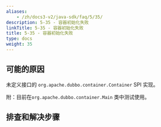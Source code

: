 ```yaml
---
aliases:
    - /zh/docs3-v2/java-sdk/faq/5/35/
description: 5-35 - 容器初始化失败
linkTitle: 5-35 - 容器初始化失败
title: 5-35 - 容器初始化失败
type: docs
weight: 35
---
```



## 可能的原因

未定义接口的 `org.apache.dubbo.container.Container` SPI 实现。

附：目前在`org.apache.dubbo.container.Main` 类中测试使用。

## 排查和解决步骤


<p style="margin-top: 3rem;"> </p>